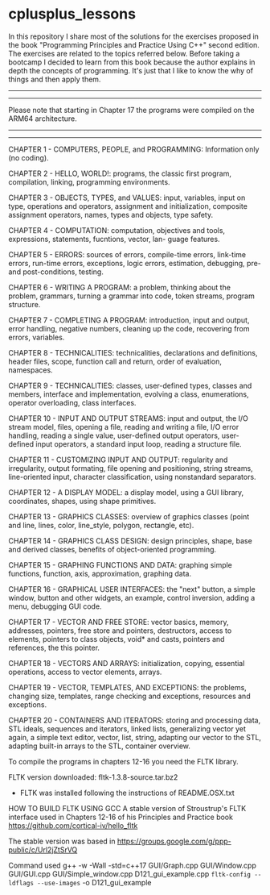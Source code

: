 # cplusplus_lessons

In this repository I share most of the solutions for the exercises proposed in the book "Programming Principles and Practice Using C++" second edition. The exercises are related to the topics referred below. Before taking a bootcamp I decided to learn from this book because the author explains in depth the concepts of programming. It's just that I like to know the why of things and then apply them.

------------------------------------------------------------------------------------------------------------

***********************
Please note that starting in Chapter 17 the programs were compiled on the ARM64 architecture.
***********************

------------------------------------------------------------------------------------------------------------


CHAPTER 1 - COMPUTERS, PEOPLE, and PROGRAMMING: Information only (no coding).

CHAPTER 2 - HELLO, WORLD!: programs, the classic first program, compilation, linking, programming environments.

CHAPTER 3 - OBJECTS, TYPES, and VALUES: input, variables, input on type, operations and operators, assignment
and initialization, composite assignment operators, names, types and objects, type safety.

CHAPTER 4 - COMPUTATION: computation, objectives and tools, expressions, statements, fucntions, vector, lan-
guage features.

CHAPTER 5 - ERRORS: sources of errors, compile-time errors, link-time errors, run-time errors, exceptions,
logic errors, estimation, debugging, pre- and post-conditions, testing.

CHAPTER 6 - WRITING A PROGRAM: a problem, thinking about the problem, grammars, turning a grammar into code,
token streams, program structure.

CHAPTER 7 - COMPLETING A PROGRAM: introduction, input and output, error handling, negative numbers, cleaning
up the code, recovering from errors, variables.

CHAPTER 8 - TECHNICALITIES: technicalities, declarations and definitions, header files, scope, function call
and return, order of evaluation, namespaces.

CHAPTER 9 - TECHNICALITIES: classes, user-defined types, classes and members, interface and implementation,
evolving a class, enumerations, operator overloading, class interfaces.

CHAPTER 10 - INPUT AND OUTPUT STREAMS: input and output, the I/O stream model, files, opening a file, reading
and writing a file, I/O error handling, reading a single value, user-defined output operators, user-defined 
input operators, a standard input loop, reading a structure file.

CHAPTER 11 - CUSTOMIZING INPUT AND OUTPUT: regularity and irregularity, output formating, file opening and
positioning, string streams, line-oriented input, character classification, using nonstandard separators.

CHAPTER 12 - A DISPLAY MODEL: a display model, using a GUI library, coordinates, shapes, using shape 
primitives.

CHAPTER 13 - GRAPHICS CLASSES: overview of graphics classes (point and line, lines, color, line_style,
polygon, rectangle, etc).

CHAPTER 14 - GRAPHICS CLASS DESIGN: design principles, shape, base and derived classes, benefits of
object-oriented programming.

CHAPTER 15 - GRAPHING FUNCTIONS AND DATA: graphing simple functions, function, axis, approximation, graphing
data.

CHAPTER 16 - GRAPHICAL USER INTERFACES: the "next" button, a simple window, button and other widgets, an
example, control inversion, adding a menu, debugging GUI code.

CHAPTER 17 - VECTOR AND FREE STORE: vector basics, memory, addresses, pointers, free store and pointers,
destructors, access to elements, pointers to class objects, void* and casts, pointers and references, the
this pointer.

CHAPTER 18 - VECTORS AND ARRAYS: initialization, copying, essential operations, access to vector elements,
arrays.

CHAPTER 19 - VECTOR, TEMPLATES, AND EXCEPTIONS: the problems, changing size, templates, range checking and
exceptions, resources and exceptions.

CHAPTER 20 - CONTAINERS AND ITERATORS: storing and processing data, STL ideals, sequences and iterators,
linked lists, generalizing vector yet again, a simple text editor, vector, list, string, adapting our vector
to the STL, adapting built-in arrays to the STL, container overview.






To compile the programs in chapters 12-16 you need the FLTK library.

FLTK version downloaded: fltk-1.3.8-source.tar.bz2

- FLTK was installed following the instructions of README.OSX.txt 

HOW TO BUILD FLTK USING GCC
A stable version of Stroustrup's FLTK interface used in Chapters 12-16 of his Principles and Practice book
https://github.com/cortical-iv/hello_fltk

The stable version was based in
https://groups.google.com/g/ppp-public/c/Url2jZtSrVQ

Command used
g++ -w -Wall -std=c++17 GUI/Graph.cpp GUI/Window.cpp GUI/GUI.cpp GUI/Simple_window.cpp D121_gui_example.cpp  `fltk-config --ldflags --use-images` -o D121_gui_example
